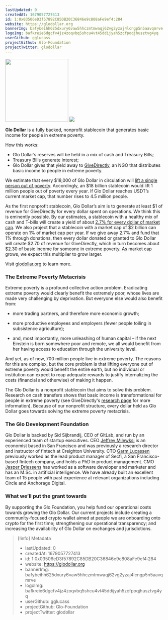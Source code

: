 ```yaml
---
lastUpdated: 0
createdAt: 1679057727413
id: 1:0x03506eD3f57892C85DB20C36846e9c808aFe9ef4:284
website: https://glodollar.org
bannerImg: bafybeihh625dxury6vaw5hhczmtmwaqj62vg2yzaj4lcngp5n5aavqmrve
logoImg: bafkreie6dgcfv4jz4zoqvbq5shcu4vt45ddijyah5zcfpoqjhusztvg4yq
userGithub: gglucass
projectGithub: Glo-Foundation
projectTwitter: glodollar
---
```


<img style="width: 200px" src="https://ipfs-grants-stack.gitcoin.co/ipfs/bafkreie6dgcfv4jz4zoqvbq5shcu4vt45ddijyah5zcfpoqjhusztvg4yq">

<img src="https://ipfs-grants-stack.gitcoin.co/ipfs/bafybeihh625dxury6vaw5hhczmtmwaqj62vg2yzaj4lcngp5n5aavqmrve">


**Glo Dollar** is a fully backed, nonprofit stablecoin that generates basic income for people in extreme poverty. 


How this works: 
* Glo Dollar’s reserves will be held in a mix of cash and Treasury Bills;
* Treasury Bills generate interest;
* Glo Dollar gives that yield away to [GiveDirectly](https://www.givedirectly.org/), an NGO that distributes basic income to people in extreme poverty. 


We estimate that every $18,000 of Glo Dollar in circulation will [lift a single person out of poverty](https://www.glodollar.org/articles/the-numbers). Accordingly, an $18 billion stablecoin would lift 1 million people out of poverty every year. If Glo Dollar reaches USDT’s current market cap, that number rises to 4.5 million people.


As the first nonprofit stablecoin, Glo Dollar’s aim is to generate at least $1 of revenue for GiveDirectly for every dollar spent on operations. We think this is eminently possible. By our estimates, a stablecoin with a healthy mix of cash and T-bills will create a yield of about [2.7% for every dollar of market cap](https://www.glodollar.org/articles/how-it-works). We also project that a stablecoin with a market cap of $2 billion can operate on 1% of market cap per year. If we give away 2.7% and fund that 1% through donations, then every dollar donated or granted to Glo Dollar will create $2.70 of revenue for GiveDirectly, which in turn becomes about $2.30 of basic income for someone in extreme poverty. As market cap grows, we expect this multiplier to grow larger.


Visit [glodollar.org](https://www.glodollar.org/) to learn more.


### The Extreme Poverty Metacrisis


Extreme poverty is a profound collective action problem. Eradicating extreme poverty would clearly benefit the extremely poor, whose lives are made very challenging by deprivation. But everyone else would also benefit from:
* more trading partners, and therefore more economic growth;
* more productive employees and employers (fewer people toiling in subsistence agriculture);

* and, most importantly, more unleashing of human capital – if the next Einstein is born somewhere poor and remote, we all would benefit from her having access to education through the university level.


And yet, as of now, 700 million people live in extreme poverty. The reasons for this are complex, but the core problem is that lifting everyone out of extreme poverty would benefit the entire earth, but no individual or institution can expect to reap adequate rewards to justify internalizing the costs (financial and otherwise) of making it happen.


The Glo Dollar is a nonprofit stablecoin that aims to solve this problem. Research on cash transfers shows that basic income is transformational for people in extreme poverty (see GiveDirectly's [research page](https://www.givedirectly.org/research-at-give-directly) for more information). Because of our nonprofit structure, every dollar held as Glo Dollar goes towards solving the extreme poverty metacrisis. 


### The Glo Development Foundation


Glo Dollar is backed by Sid Sijbrandij, CEO of GltLab, and run by an experienced team of startup executives. CEO [Jeffrey Milewksi](https://www.linkedin.com/in/jeffreymilewski) is an economist based in San Francisco and was previously a research director and instructor of fintech at Creighton University. CTO [Garm Lucassen](https://www.linkedin.com/in/garmr/) previously worked as the lead product manager of Secfi, a San Francisco-based fintech company, and holds a PhD in product management. CMO [Jasper Driessens](https://www.linkedin.com/in/jasperdriessens/) has worked as a software developer and marketer and has an M.Sc. in artificial intelligence. We have already built an excellent team of 15 people with past experience at relevant organizations including Circle and Anchorage Digital.


### What we’ll put the grant towards


By supporting the Glo Foundation, you help fund our operational costs towards growing the Glo Dollar. Our current projects include creating a community-focused crypto wallet aimed at people we are onboarding onto crypto for the first time; strengthening our operational transparency; and increasing the availability of Glo Dollar on exchanges and jurisdictions.


> [!info] Metadata
> * lastUpdated: 0
> * createdAt: 1679057727413
> * id: 1:0x03506eD3f57892C85DB20C36846e9c808aFe9ef4:284
> * website: https://glodollar.org
> * bannerImg: bafybeihh625dxury6vaw5hhczmtmwaqj62vg2yzaj4lcngp5n5aavqmrve
> * logoImg: bafkreie6dgcfv4jz4zoqvbq5shcu4vt45ddijyah5zcfpoqjhusztvg4yq
> * userGithub: gglucass
> * projectGithub: Glo-Foundation
> * projectTwitter: glodollar